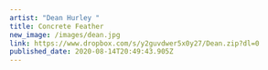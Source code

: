 ```yaml
---
artist: "Dean Hurley "
title: Concrete Feather
new_image: /images/dean.jpg
link: https://www.dropbox.com/s/y2guvdwer5x0y27/Dean.zip?dl=0
published_date: 2020-08-14T20:49:43.905Z
---
```

